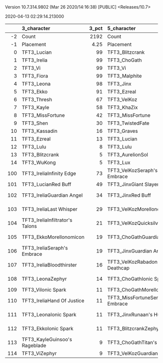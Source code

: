 Version 10.7.314.9802 (Mar 26 2020/14:16:38) [PUBLIC] <Releases/10.7>

2020-04-13 02:29:14.213000

|     | 3_character                     |   3_pct | 5_character                      |   5_pct | 6_character                      |   6_pct | 2_character                      |   2_pct | 1_character                    |   1_pct | 4_character                      |   4_pct |
|----:|:--------------------------------|--------:|:---------------------------------|--------:|:---------------------------------|--------:|:---------------------------------|--------:|:-------------------------------|--------:|:---------------------------------|--------:|
|  -2 | Count                           | 2192    | Count                            | 1871    | Count                            | 2021    | Count                            | 1391    | Count                          | 2171    | Count                            | 1489    |
|  -1 | Placement                       |    4.25 | Placement                        |    4.38 | Placement                        |    4.46 | Placement                        |    4.48 | Placement                      |    4.52 | Placement                        |    4.75 |
|   0 | TFT3_Lucian                     |   99    | TFT3_Blitzcrank                  |  100    | TFT3_Rumble                      |  100    | TFT3_Syndra                      |   93    | TFT3_Karma                     |   89    | TFT3_Shen                        |   96    |
|   1 | TFT3_Irelia                     |   99    | TFT3_ChoGath                     |  100    | TFT3_Annie                       |  100    | TFT3_Ahri                        |   93    | TFT3_Jhin                      |   71    | TFT3_Kayle                       |   79    |
|   2 | TFT3_Vi                         |   99    | TFT3_Vi                          |   99    | TFT3_Shaco                       |   99    | TFT3_Zoe                         |   92    | TFT3_Mordekaiser               |   70    | TFT3_Irelia                      |   65    |
|   3 | TFT3_Fiora                      |   99    | TFT3_Malphite                    |   99    | TFT3_KaiSa                       |   99    | TFT3_Lux                         |   77    | TFT3_Ashe                      |   70    | TFT3_Kassadin                    |   51    |
|   4 | TFT3_Leona                      |   98    | TFT3_Jinx                        |   54    | TFT3_Fizz                        |   98    | TFT3_Neeko                       |   67    | TFT3_Lulu                      |   56    | TFT3_MissFortune                 |   51    |
|   5 | TFT3_Ekko                       |   91    | TFT3_Ezreal                      |   53    | TFT3_Lux                         |   71    | TFT3_Soraka                      |   66    | TFT3_Jayce                     |   50    | TFT3_Blitzcrank                  |   50    |
|   6 | TFT3_Thresh                     |   67    | TFT3_VelKoz                      |   47    | TFT3_KhaZix                      |   66    | TFT3_Poppy                       |   56    | TFT3_WuKong                    |   49    | TFT3_Thresh                      |   48    |
|   7 | TFT3_Kayle                      |   58    | TFT3_KhaZix                      |   47    | TFT3_Ekko                        |   28    | TFT3_VelKoz                      |   50    | TFT3_JarvanIV                  |   49    | TFT3_MasterYi                    |   46    |
|   8 | TFT3_MissFortune                |   42    | TFT3_MissFortune                 |   47    | TFT3_Karma                       |   25    | TFT3_Annie                       |   36    | TFT3_Poppy                     |   31    | TFT3_Yasuo                       |   46    |
|   9 | TFT3_Shen                       |   30    | TFT3_TwistedFate                 |   37    | TFT3_Kayle                       |   19    | TFT3_Rumble                      |   27    | TFT3_Rakan                     |   28    | TFT3_Xayah                       |   38    |
|  10 | TFT3_Kassadin                   |   16    | TFT3_Graves                      |   32    | TFT3_MissFortune                 |    4    | TFT3_Fizz                        |   26    | TFT3_XinZhao                   |   28    | TFT3_WuKong                      |   38    |
|  11 | TFT3_Ezreal                     |   13    | TFT3_Lucian                      |   27    | TFT3_Gangplank                   |    3    | TFT3_Lulu                        |   20    | TFT3_Sona                      |   28    | TFT3_Ezreal                      |   35    |
|  12 | TFT3_Lulu                       |    8    | TFT3_Lulu                        |   10    | TFT3_VelKoz                      |    3    | TFT3_WuKong                      |    7    | TFT3_Neeko                     |   26    | TFT3_Sona                        |   21    |
|  13 | TFT3_Blitzcrank                 |    5    | TFT3_AurelionSol                 |    6    | TFT3_Lulu                        |    2    | TFT3_Karma                       |    6    | TFT3_Shaco                     |   25    | TFT3_Lulu                        |   20    |
|  14 | TFT3_WuKong                     |    5    | TFT3_Lux                         |    6    | TFT3_ChoGath                     |    2    | TFT3_Shen                        |    5    | TFT3_Lux                       |   23    | TFT3_Vi                          |   20    |
| 100 | TFT3_IreliaInfinity Edge        |   73    | TFT3_VelKozSeraph's Embrace      |   41    | TFT3_ShacoGuardian Angel         |   55    | TFT3_SyndraSeraph's Embrace      |   90    | TFT3_JhinInfinity Edge         |   39    | TFT3_KayleGuinsoo's Rageblade    |   49    |
| 101 | TFT3_LucianRed Buff             |   49    | TFT3_JinxGiant Slayer            |   36    | TFT3_ShacoBloodthirster          |   52    | TFT3_SyndraGuardian Angel        |   38    | TFT3_JhinGuardian Angel        |   36    | TFT3_KayleGuardian Angel         |   43    |
| 102 | TFT3_IreliaGuardian Angel       |   34    | TFT3_JinxRed Buff                |   34    | TFT3_KaiSaMorellonomicon         |   52    | TFT3_SyndraRabadon's Deathcap    |   26    | TFT3_JhinLast Whisper          |   32    | TFT3_KayleRapid Firecannon       |   37    |
| 103 | TFT3_IreliaLast Whisper         |   29    | TFT3_VelKozMorellonomicon        |   26    | TFT3_ShacoInfinity Edge          |   50    | TFT3_NeekoGuardian Angel         |   22    | TFT3_RakanSpear of Shojin      |   22    | TFT3_MasterYiGuinsoo's Rageblade |   18    |
| 104 | TFT3_IreliaInfiltrator's Talons |   21    | TFT3_VelKozQuicksilver           |   24    | TFT3_KaiSaSeraph's Embrace       |   39    | TFT3_SyndraChalice of Favor      |   20    | TFT3_JhinRunaan's Hurricane    |   21    | TFT3_IreliaInfinity Edge         |   18    |
| 105 | TFT3_EkkoMorellonomicon         |   19    | TFT3_ChoGathGuardian Angel       |   21    | TFT3_KaiSaDemolitionist's Charge |   30    | TFT3_NeekoIonic Spark            |   19    | TFT3_XinZhaoBramble Vest       |   21    | TFT3_MasterYiQuicksilver         |   17    |
| 106 | TFT3_IreliaSeraph's Embrace     |   19    | TFT3_JinxGuardian Angel          |   18    | TFT3_RumbleQuicksilver           |   28    | TFT3_NeekoZz'Rot Portal          |   17    | TFT3_RakanMorellonomicon       |   17    | TFT3_KayleStatikk Shiv           |   15    |
| 107 | TFT3_IreliaBloodthirster        |   16    | TFT3_VelKozRabadon's Deathcap    |   18    | TFT3_RumbleTitan's Resolve       |   22    | TFT3_VelKozMorellonomicon        |   13    | TFT3_MordekaiserMorellonomicon |   17    | TFT3_KayleHand Of Justice        |   14    |
| 108 | TFT3_LeonaZephyr                |   14    | TFT3_ChoGathIonic Spark          |   15    | TFT3_ShacoLast Whisper           |   22    | TFT3_SyndraJeweled Gauntlet      |   13    | TFT3_XinZhaoTitan's Resolve    |   15    | TFT3_KayleMorellonomicon         |   13    |
| 109 | TFT3_ViIonic Spark              |   11    | TFT3_ChoGathMorellonomicon       |   13    | TFT3_RumbleBramble Vest          |   16    | TFT3_NeekoMorellonomicon         |   12    | TFT3_XinZhaoDragon's Claw      |   13    | TFT3_KayleQuicksilver            |   12    |
| 110 | TFT3_IreliaHand Of Justice      |   11    | TFT3_MissFortuneSeraph's Embrace |   12    | TFT3_KaiSaLuden's Echo           |   15    | TFT3_VelKozStar Guardian's Charm |   12    | TFT3_ShacoGuardian Angel       |   13    | TFT3_IreliaGuardian Angel        |   11    |
| 111 | TFT3_LeonaIonic Spark           |   11    | TFT3_JinxRunaan's Hurricane      |   12    | TFT3_RumbleZz'Rot Portal         |   10    | TFT3_NeekoQuicksilver            |   12    | TFT3_ShacoBloodthirster        |   12    | TFT3_MasterYiBramble Vest        |   11    |
| 112 | TFT3_EkkoIonic Spark            |   11    | TFT3_BlitzcrankZephyr            |   12    | TFT3_RumbleWarmog's Armor        |    8    | TFT3_SyndraTrap Claw             |   12    | TFT3_XinZhaoQuicksilver        |   10    | TFT3_YasuoHand Of Justice        |    9    |
| 113 | TFT3_KayleGuinsoo's Rageblade   |    9    | TFT3_ChoGathTitan's Resolve      |   10    | TFT3_KaiSaRabadon's Deathcap     |    8    | TFT3_NeekoTitan's Resolve        |   10    | TFT3_MordekaiserIonic Spark    |    9    | TFT3_YasuoGuardian Angel         |    9    |
| 114 | TFT3_ViZephyr                   |    9    | TFT3_VelKozGuardian Angel        |   10    | TFT3_ShacoDeathblade             |    7    | TFT3_AhriMorellonomicon          |    9    | TFT3_JayceIonic Spark          |    9    | TFT3_IreliaBloodthirster         |    8    |
